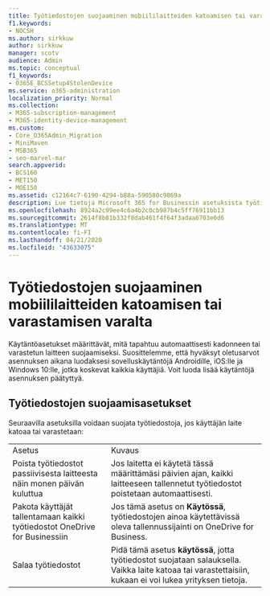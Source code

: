 ```yaml
---
title: Työtiedostojen suojaaminen mobiililaitteiden katoamisen tai varastamisen varalta
f1.keywords:
- NOCSH
ms.author: sirkkuw
author: sirkkuw
manager: scotv
audience: Admin
ms.topic: conceptual
f1_keywords:
- O365E_BCSSetup4StolenDevice
ms.service: o365-administration
localization_priority: Normal
ms.collection:
- M365-subscription-management
- M365-identity-device-management
ms.custom:
- Core_O365Admin_Migration
- MiniMaven
- MSB365
- seo-marvel-mar
search.appverid:
- BCS160
- MET150
- MOE150
ms.assetid: c12164c7-6190-4294-b88a-590580c9869a
description: Lue tietoja Microsoft 365 for Businessin asetuksista työtiedostojen suojaamiseksi, jos käyttäjän laite katoaa tai varastetaan.
ms.openlocfilehash: 8924a2c99ee4c6a4b2c0cb987b4c5ff76911bb13
ms.sourcegitcommit: 2614f8b81b332f8dab461f4f64f3adaa6703e0d6
ms.translationtype: MT
ms.contentlocale: fi-FI
ms.lasthandoff: 04/21/2020
ms.locfileid: "43633075"
---
```

# <a name="protect-work-files-when-a-mobile-device-is-lost-or-stolen"></a>Työtiedostojen suojaaminen mobiililaitteiden katoamisen tai varastamisen varalta

Käytäntöasetukset määrittävät, mitä tapahtuu automaattisesti kadonneen tai varastetun laitteen suojaamiseksi. Suosittelemme, että hyväksyt oletusarvot asennuksen aikana luodaksesi sovelluskäytäntöjä Androidille, iOS:lle ja Windows 10:lle, jotka koskevat kaikkia käyttäjiä. Voit luoda lisää käytäntöjä asennuksen päätyttyä.
  
## <a name="settings-that-protect-work-files"></a>Työtiedostojen suojaamisasetukset

Seuraavilla asetuksilla voidaan suojata työtiedostoja, jos käyttäjän laite katoaa tai varastetaan:
  
|||
|:-----|:-----|
|Asetus  <br/> |Kuvaus  <br/> |
|Poista työtiedostot passiivisesta laitteesta näin monen päivän kuluttua  <br/> |Jos laitetta ei käytetä tässä määrittämäsi päivien ajan, kaikki laitteeseen tallennetut työtiedostot poistetaan automaattisesti.  <br/> |
|Pakota käyttäjät tallentamaan kaikki työtiedostot OneDrive for Businessiin  <br/> |Jos tämä asetus on **Käytössä**, työtiedostojen ainoa käytettävissä oleva tallennussijainti on OneDrive for Business.  <br/> |
|Salaa työtiedostot  <br/> |Pidä tämä asetus **käytössä**, jotta työtiedostot suojataan salauksella. Vaikka laite katoaa tai varastettaisiin, kukaan ei voi lukea yrityksen tietoja.  <br/> |
   

